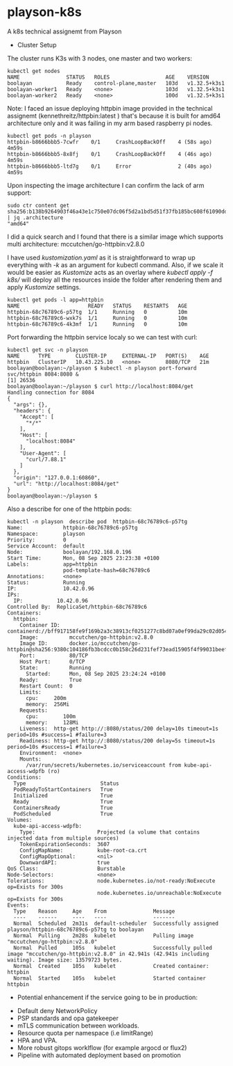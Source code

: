 # playson-k8s
A k8s technical assignemt from Playson

* Cluster Setup

The cluster runs K3s with 3 nodes, one master and two workers:

```
kubectl get nodes
NAME               STATUS   ROLES                  AGE    VERSION
boolayan           Ready    control-plane,master   103d   v1.32.5+k3s1
boolayan-worker1   Ready    <none>                 103d   v1.32.5+k3s1
boolayan-worker2   Ready    <none>                 100d   v1.32.5+k3s1
```

Note: I faced an issue deploying httpbin image provided in the technical assignemt (kennethreitz/httpbin:latest
) that's because it is built for amd64 architecture only and it was failing in my arm based raspberry pi nodes.

```
kubectl get pods -n playson
httpbin-b8666bbb5-7cwfr    0/1     CrashLoopBackOff    4 (58s ago)   4m59s
httpbin-b8666bbb5-8x8fj    0/1     CrashLoopBackOff    4 (46s ago)   4m59s
httpbin-b8666bbb5-ltd7g    0/1     Error               2 (40s ago)   4m59s
```

Upon inspecting the image architecture I can confirm the lack of arm support:

```
sudo ctr content get sha256:b138b9264903f46a43e1c750e07dc06f5d2a1bd5d51f37fb185bc608f61090dd | jq .architecture
"amd64"
```

I did a quick search and I found that there is a similar image which supports multi architecture: mccutchen/go-httpbin:v2.8.0

I have used *kustomization.yaml* as it is straightforward to wrap up everything with *-k* as an argument for kubectl command.
Also, if we scale it would be easier as *Kustomize* acts as an overlay where *kubectl apply -f k8s/* will deploy all the resources
inside the folder after rendering them and apply *Kustomize* settings.

```
kubectl get pods -l app=httpbin
NAME                      READY   STATUS    RESTARTS   AGE
httpbin-68c76789c6-p57tg  1/1     Running   0          10m
httpbin-68c76789c6-wxk7s  1/1     Running   0          10m
httpbin-68c76789c6-4k3mf  1/1     Running   0          10m
```
Port forwarding the httpbin service localy so we can test with curl:

```
kubectl get svc -n playson
NAME      TYPE        CLUSTER-IP     EXTERNAL-IP   PORT(S)    AGE
httpbin   ClusterIP   10.43.225.10   <none>        8080/TCP   21m
boolayan@boolayan:~/playson $ kubectl -n playson port-forward svc/httpbin 8084:8080 &
[1] 26536
boolayan@boolayan:~/playson $ curl http://localhost:8084/get
Handling connection for 8084
{
  "args": {},
  "headers": {
    "Accept": [
      "*/*"
    ],
    "Host": [
      "localhost:8084"
    ],
    "User-Agent": [
      "curl/7.88.1"
    ]
  },
  "origin": "127.0.0.1:60860",
  "url": "http://localhost:8084/get"
}
boolayan@boolayan:~/playson $ 
```

Also a describe for one of the httpbin pods:

```
kubectl -n playson  describe pod  httpbin-68c76789c6-p57tg 
Name:             httpbin-68c76789c6-p57tg
Namespace:        playson
Priority:         0
Service Account:  default
Node:             boolayan/192.168.0.196
Start Time:       Mon, 08 Sep 2025 23:23:38 +0100
Labels:           app=httpbin
                  pod-template-hash=68c76789c6
Annotations:      <none>
Status:           Running
IP:               10.42.0.96
IPs:
  IP:           10.42.0.96
Controlled By:  ReplicaSet/httpbin-68c76789c6
Containers:
  httpbin:
    Container ID:   containerd://bff917158fe9f169b2a3c38913cf0251277c8bd07a0ef99da29c02d054b357a9
    Image:          mccutchen/go-httpbin:v2.8.0
    Image ID:       docker.io/mccutchen/go-httpbin@sha256:9380c104186fb3bcdcc0b158c26d231fef73ead15905f4f99031beefb09b3d28
    Port:           80/TCP
    Host Port:      0/TCP
    State:          Running
      Started:      Mon, 08 Sep 2025 23:24:24 +0100
    Ready:          True
    Restart Count:  0
    Limits:
      cpu:     200m
      memory:  256Mi
    Requests:
      cpu:        100m
      memory:     128Mi
	Liveness:  http-get http://:8080/status/200 delay=10s timeout=1s period=10s #success=1 #failure=3
    Readiness: http-get http://:8080/status/200 delay=5s timeout=1s period=10s #success=1 #failure=3
    Environment:  <none>
    Mounts:
      /var/run/secrets/kubernetes.io/serviceaccount from kube-api-access-wdpfb (ro)
Conditions:
  Type                        Status
  PodReadyToStartContainers   True 
  Initialized                 True 
  Ready                       True 
  ContainersReady             True 
  PodScheduled                True 
Volumes:
  kube-api-access-wdpfb:
    Type:                    Projected (a volume that contains injected data from multiple sources)
    TokenExpirationSeconds:  3607
    ConfigMapName:           kube-root-ca.crt
    ConfigMapOptional:       <nil>
    DownwardAPI:             true
QoS Class:                   Burstable
Node-Selectors:              <none>
Tolerations:                 node.kubernetes.io/not-ready:NoExecute op=Exists for 300s
                             node.kubernetes.io/unreachable:NoExecute op=Exists for 300s
Events:
  Type    Reason     Age    From               Message
  ----    ------     ----   ----               -------
  Normal  Scheduled  2m31s  default-scheduler  Successfully assigned playson/httpbin-68c76789c6-p57tg to boolayan
  Normal  Pulling    2m28s  kubelet            Pulling image "mccutchen/go-httpbin:v2.8.0"
  Normal  Pulled     105s   kubelet            Successfully pulled image "mccutchen/go-httpbin:v2.8.0" in 42.941s (42.941s including waiting). Image size: 13579723 bytes.
  Normal  Created    105s   kubelet            Created container: httpbin
  Normal  Started    105s   kubelet            Started container httpbin
  ```
* Potential enhancement if the service going to be in production:

- Default deny NetworkPolicy
- PSP standards and opa gatekeeper
- mTLS communication between workloads.
- Resource quota per namespace (i.e limitRange)
- HPA and VPA.
- More robust gitops worklflow (for example argocd or flux2)
- Pipeline with automated deployment based on promotion
